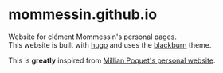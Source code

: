 # mommessin.github.io
Website for clément Mommessin's personal pages.  
This website is built with [hugo](https://gohugo.io/) and uses the [blackburn](https://themes.gohugo.io/blackburn/) theme.

This is **greatly** inspired from [Millian Poquet's personal website](https://github.com/mpoquet/mpoquet.github.io/tree/code).
